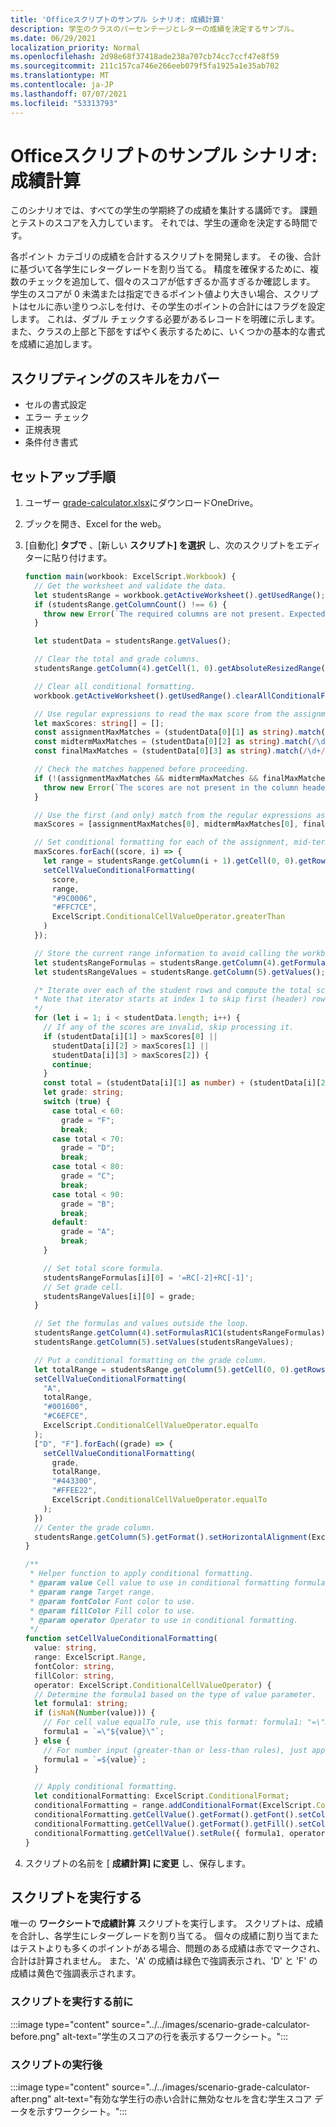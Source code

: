```yaml
---
title: 'Officeスクリプトのサンプル シナリオ: 成績計算'
description: 学生のクラスのパーセンテージとレターの成績を決定するサンプル。
ms.date: 06/29/2021
localization_priority: Normal
ms.openlocfilehash: 2d98e68f37418ade238a707cb74cc7ccf47e8f59
ms.sourcegitcommit: 211c157ca746e266eeb079f5fa1925a1e35ab702
ms.translationtype: MT
ms.contentlocale: ja-JP
ms.lasthandoff: 07/07/2021
ms.locfileid: "53313793"
---
```

# <a name="office-scripts-sample-scenario-grade-calculator"></a>Officeスクリプトのサンプル シナリオ: 成績計算

このシナリオでは、すべての学生の学期終了の成績を集計する講師です。 課題とテストのスコアを入力しています。 それでは、学生の運命を決定する時間です。

各ポイント カテゴリの成績を合計するスクリプトを開発します。 その後、合計に基づいて各学生にレターグレードを割り当てる。 精度を確保するために、複数のチェックを追加して、個々のスコアが低すぎるか高すぎるか確認します。 学生のスコアが 0 未満または指定できるポイント値より大きい場合、スクリプトはセルに赤い塗りつぶしを付け、その学生のポイントの合計にはフラグを設定します。 これは、ダブル チェックする必要があるレコードを明確に示します。 また、クラスの上部と下部をすばやく表示するために、いくつかの基本的な書式を成績に追加します。

## <a name="scripting-skills-covered"></a>スクリプティングのスキルをカバー

- セルの書式設定
- エラー チェック
- 正規表現
- 条件付き書式

## <a name="setup-instructions"></a>セットアップ手順

1. ユーザー <a href="grade-calculator.xlsx">grade-calculator.xlsx</a>にダウンロードOneDrive。

1. ブックを開き、Excel for the web。

1. [自動化] **タブで** 、[新しい **スクリプト] を選択** し、次のスクリプトをエディターに貼り付けます。

    ```TypeScript
    function main(workbook: ExcelScript.Workbook) {
      // Get the worksheet and validate the data.
      let studentsRange = workbook.getActiveWorksheet().getUsedRange();
      if (studentsRange.getColumnCount() !== 6) {
        throw new Error(`The required columns are not present. Expected column headers: "Student ID | Assignment score | Mid-term | Final | Total | Grade"`);
      }

      let studentData = studentsRange.getValues();

      // Clear the total and grade columns.
      studentsRange.getColumn(4).getCell(1, 0).getAbsoluteResizedRange(studentData.length - 1, 2).clear();

      // Clear all conditional formatting.
      workbook.getActiveWorksheet().getUsedRange().clearAllConditionalFormats();

      // Use regular expressions to read the max score from the assignment, mid-term, and final scores columns.
      let maxScores: string[] = [];
      const assignmentMaxMatches = (studentData[0][1] as string).match(/\d+/);
      const midtermMaxMatches = (studentData[0][2] as string).match(/\d+/);
      const finalMaxMatches = (studentData[0][3] as string).match(/\d+/);

      // Check the matches happened before proceeding.
      if (!(assignmentMaxMatches && midtermMaxMatches && finalMaxMatches)) {
        throw new Error(`The scores are not present in the column headers. Expected format: "Assignments (n)|Mid-term (n)|Final (n)"`);
      }

      // Use the first (and only) match from the regular expressions as the max scores.
      maxScores = [assignmentMaxMatches[0], midtermMaxMatches[0], finalMaxMatches[0]];

      // Set conditional formatting for each of the assignment, mid-term, and final scores columns.
      maxScores.forEach((score, i) => {
        let range = studentsRange.getColumn(i + 1).getCell(0, 0).getRowsBelow(studentData.length - 1);
        setCellValueConditionalFormatting(
          score,
          range,
          "#9C0006",
          "#FFC7CE",
          ExcelScript.ConditionalCellValueOperator.greaterThan
        )
      });

      // Store the current range information to avoid calling the workbook in the loop.
      let studentsRangeFormulas = studentsRange.getColumn(4).getFormulasR1C1();
      let studentsRangeValues = studentsRange.getColumn(5).getValues();

      /* Iterate over each of the student rows and compute the total score and letter grade.
      * Note that iterator starts at index 1 to skip first (header) row.
      */
      for (let i = 1; i < studentData.length; i++) {
        // If any of the scores are invalid, skip processing it.
        if (studentData[i][1] > maxScores[0] ||
          studentData[i][2] > maxScores[1] ||
          studentData[i][3] > maxScores[2]) {
          continue;
        }
        const total = (studentData[i][1] as number) + (studentData[i][2] as number) + (studentData[i][3] as number);
        let grade: string;
        switch (true) {
          case total < 60:
            grade = "F";
            break;
          case total < 70:
            grade = "D";
            break;
          case total < 80:
            grade = "C";
            break;
          case total < 90:
            grade = "B";
            break;
          default:
            grade = "A";
            break;
        }
    
        // Set total score formula.
        studentsRangeFormulas[i][0] = '=RC[-2]+RC[-1]';
        // Set grade cell.
        studentsRangeValues[i][0] = grade;
      }

      // Set the formulas and values outside the loop.
      studentsRange.getColumn(4).setFormulasR1C1(studentsRangeFormulas);
      studentsRange.getColumn(5).setValues(studentsRangeValues);

      // Put a conditional formatting on the grade column.
      let totalRange = studentsRange.getColumn(5).getCell(0, 0).getRowsBelow(studentData.length - 1);
      setCellValueConditionalFormatting(
        "A",
        totalRange,
        "#001600",
        "#C6EFCE",
        ExcelScript.ConditionalCellValueOperator.equalTo
      );
      ["D", "F"].forEach((grade) => {
        setCellValueConditionalFormatting(
          grade,
          totalRange,
          "#443300",
          "#FFEE22",
          ExcelScript.ConditionalCellValueOperator.equalTo
        );
      })
      // Center the grade column.
      studentsRange.getColumn(5).getFormat().setHorizontalAlignment(ExcelScript.HorizontalAlignment.center);
    }

    /**
     * Helper function to apply conditional formatting.
     * @param value Cell value to use in conditional formatting formula1.
     * @param range Target range.
     * @param fontColor Font color to use.
     * @param fillColor Fill color to use.
     * @param operator Operator to use in conditional formatting.
     */
    function setCellValueConditionalFormatting(
      value: string,
      range: ExcelScript.Range,
      fontColor: string,
      fillColor: string,
      operator: ExcelScript.ConditionalCellValueOperator) {
      // Determine the formula1 based on the type of value parameter.
      let formula1: string;
      if (isNaN(Number(value))) {
        // For cell value equalTo rule, use this format: formula1: "=\"A\"",
        formula1 = `=\"${value}\"`;
      } else {
        // For number input (greater-than or less-than rules), just append '='.
        formula1 = `=${value}`;
      }

      // Apply conditional formatting.
      let conditionalFormatting: ExcelScript.ConditionalFormat;
      conditionalFormatting = range.addConditionalFormat(ExcelScript.ConditionalFormatType.cellValue);
      conditionalFormatting.getCellValue().getFormat().getFont().setColor(fontColor);
      conditionalFormatting.getCellValue().getFormat().getFill().setColor(fillColor);
      conditionalFormatting.getCellValue().setRule({ formula1, operator });
    }
    ```

1. スクリプトの名前を [ **成績計算] に変更** し、保存します。

## <a name="running-the-script"></a>スクリプトを実行する

唯一の **ワークシートで成績計算** スクリプトを実行します。 スクリプトは、成績を合計し、各学生にレターグレードを割り当てる。 個々の成績に割り当てまたはテストよりも多くのポイントがある場合、問題のある成績は赤でマークされ、合計は計算されません。 また、'A' の成績は緑色で強調表示され、'D' と 'F' の成績は黄色で強調表示されます。

### <a name="before-running-the-script"></a>スクリプトを実行する前に

:::image type="content" source="../../images/scenario-grade-calculator-before.png" alt-text="学生のスコアの行を表示するワークシート。":::

### <a name="after-running-the-script"></a>スクリプトの実行後

:::image type="content" source="../../images/scenario-grade-calculator-after.png" alt-text="有効な学生行の赤い合計に無効なセルを含む学生スコア データを示すワークシート。":::
